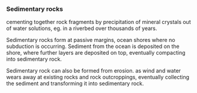 ### Sedimentary rocks
cementing together rock fragments by precipitation of mineral crystals out of water solutions, eg. in a riverbed over thousands of years.

Sedimentary rocks form at passive margins, ocean shores where no subduction is occurring. Sediment from the ocean is deposited on the shore, where further layers are deposited on top, eventually compacting into sedimentary rock.

Sedimentary rock can also be formed from erosion. as wind and water wears away at existing rocks and rock outcroppings, eventually collecting the sediment and transforming it into sedimentary rock. 
